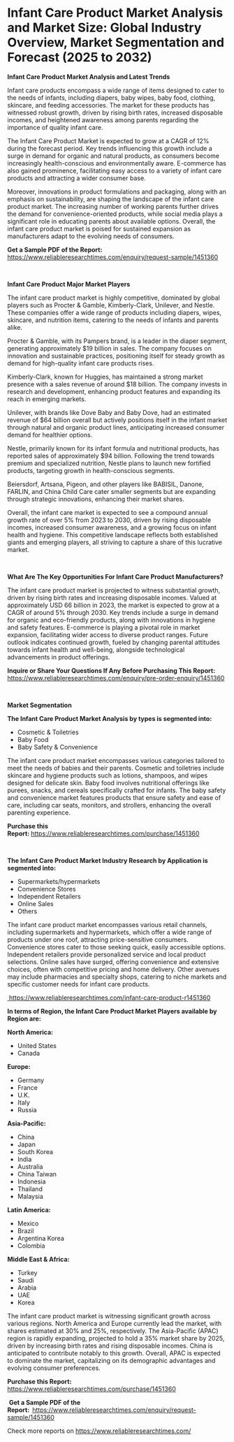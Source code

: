 <p><h1>Infant Care Product Market Analysis and Market Size: Global Industry Overview, Market Segmentation and Forecast (2025 to 2032)</h1></p><p><strong>Infant Care Product Market Analysis and Latest Trends</strong></p>
<p><p>Infant care products encompass a wide range of items designed to cater to the needs of infants, including diapers, baby wipes, baby food, clothing, skincare, and feeding accessories. The market for these products has witnessed robust growth, driven by rising birth rates, increased disposable incomes, and heightened awareness among parents regarding the importance of quality infant care.</p><p>The Infant Care Product Market is expected to grow at a CAGR of 12% during the forecast period. Key trends influencing this growth include a surge in demand for organic and natural products, as consumers become increasingly health-conscious and environmentally aware. E-commerce has also gained prominence, facilitating easy access to a variety of infant care products and attracting a wider consumer base.</p><p>Moreover, innovations in product formulations and packaging, along with an emphasis on sustainability, are shaping the landscape of the infant care product market. The increasing number of working parents further drives the demand for convenience-oriented products, while social media plays a significant role in educating parents about available options. Overall, the infant care product market is poised for sustained expansion as manufacturers adapt to the evolving needs of consumers.</p></p>
<p><strong>Get a Sample PDF of the Report:&nbsp;</strong> <a href="https://www.reliableresearchtimes.com/enquiry/request-sample/1451360?utm_campaign=3293&utm_medium=2&utm_source=Github&utm_content=ia&utm_term=11032025&utm_id=infant-care-product">https://www.reliableresearchtimes.com/enquiry/request-sample/1451360</a></p>
<p>&nbsp;</p>
<p><strong>Infant Care Product Major Market Players</strong></p>
<p><p>The infant care product market is highly competitive, dominated by global players such as Procter & Gamble, Kimberly-Clark, Unilever, and Nestle. These companies offer a wide range of products including diapers, wipes, skincare, and nutrition items, catering to the needs of infants and parents alike.</p><p>Procter & Gamble, with its Pampers brand, is a leader in the diaper segment, generating approximately $19 billion in sales. The company focuses on innovation and sustainable practices, positioning itself for steady growth as demand for high-quality infant care products rises.</p><p>Kimberly-Clark, known for Huggies, has maintained a strong market presence with a sales revenue of around $18 billion. The company invests in research and development, enhancing product features and expanding its reach in emerging markets.</p><p>Unilever, with brands like Dove Baby and Baby Dove, had an estimated revenue of $64 billion overall but actively positions itself in the infant market through natural and organic product lines, anticipating increased consumer demand for healthier options.</p><p>Nestle, primarily known for its infant formula and nutritional products, has reported sales of approximately $94 billion. Following the trend towards premium and specialized nutrition, Nestle plans to launch new fortified products, targeting growth in health-conscious segments.</p><p>Beiersdorf, Artsana, Pigeon, and other players like BABISIL, Danone, FARLIN, and China Child Care cater smaller segments but are expanding through strategic innovations, enhancing their market shares.</p><p>Overall, the infant care market is expected to see a compound annual growth rate of over 5% from 2023 to 2030, driven by rising disposable incomes, increased consumer awareness, and a growing focus on infant health and hygiene. This competitive landscape reflects both established giants and emerging players, all striving to capture a share of this lucrative market.</p></p>
<p>&nbsp;</p>
<p><strong>What Are The Key Opportunities For Infant Care Product Manufacturers?</strong></p>
<p><p>The infant care product market is projected to witness substantial growth, driven by rising birth rates and increasing disposable incomes. Valued at approximately USD 66 billion in 2023, the market is expected to grow at a CAGR of around 5% through 2030. Key trends include a surge in demand for organic and eco-friendly products, along with innovations in hygiene and safety features. E-commerce is playing a pivotal role in market expansion, facilitating wider access to diverse product ranges. Future outlook indicates continued growth, fueled by changing parental attitudes towards infant health and well-being, alongside technological advancements in product offerings.</p></p>
<p><strong>Inquire or Share Your Questions If Any Before Purchasing This Report:</strong> <a href="https://www.reliableresearchtimes.com/enquiry/pre-order-enquiry/1451360?utm_campaign=3293&utm_medium=2&utm_source=Github&utm_content=ia&utm_term=11032025&utm_id=infant-care-product">https://www.reliableresearchtimes.com/enquiry/pre-order-enquiry/1451360</a></p>
<p>&nbsp;</p>
<p><strong>Market Segmentation</strong></p>
<p><strong>The Infant Care Product Market Analysis by types is segmented into:</strong></p>
<p><ul><li>Cosmetic & Toiletries</li><li>Baby Food</li><li>Baby Safety & Convenience</li></ul></p>
<p><p>The infant care product market encompasses various categories tailored to meet the needs of babies and their parents. Cosmetic and toiletries include skincare and hygiene products such as lotions, shampoos, and wipes designed for delicate skin. Baby food involves nutritional offerings like purees, snacks, and cereals specifically crafted for infants. The baby safety and convenience market features products that ensure safety and ease of care, including car seats, monitors, and strollers, enhancing the overall parenting experience.</p></p>
<p><strong>Purchase this Report:&nbsp;</strong><a href="https://www.reliableresearchtimes.com/purchase/1451360?utm_campaign=3293&utm_medium=2&utm_source=Github&utm_content=ia&utm_term=11032025&utm_id=infant-care-product">https://www.reliableresearchtimes.com/purchase/1451360</a></p>
<p>&nbsp;</p>
<p><strong>The Infant Care Product Market Industry Research by Application is segmented into:</strong></p>
<p><ul><li>Supermarkets/hypermarkets</li><li>Convenience Stores</li><li>Independent Retailers</li><li>Online Sales</li><li>Others</li></ul></p>
<p><p>The infant care product market encompasses various retail channels, including supermarkets and hypermarkets, which offer a wide range of products under one roof, attracting price-sensitive consumers. Convenience stores cater to those seeking quick, easily accessible options. Independent retailers provide personalized service and local product selections. Online sales have surged, offering convenience and extensive choices, often with competitive pricing and home delivery. Other avenues may include pharmacies and specialty shops, catering to niche markets and specific customer needs for infant care products.</p></p>
<p><a href="https://www.reliableresearchtimes.com/infant-care-product-r1451360?utm_campaign=3293&utm_medium=2&utm_source=Github&utm_content=ia&utm_term=11032025&utm_id=infant-care-product">&nbsp;https://www.reliableresearchtimes.com/infant-care-product-r1451360</a></p>
<p><strong>In terms of Region, the Infant Care Product Market Players available by Region are:</strong></p>
<p>
    <p> <strong> North America: </strong>
        <ul>
            <li>United States</li>
            <li>Canada</li>
        </ul>
        </p> 
    <p> <strong> Europe: </strong>
        <ul>
            <li>Germany</li>
            <li>France</li>
            <li>U.K.</li>
            <li>Italy</li>
            <li>Russia</li>
        </ul>
        </p> 
    <p> <strong> Asia-Pacific: </strong>
        <ul>
            <li>China</li>
            <li>Japan</li>
            <li>South Korea</li>
            <li>India</li>
            <li>Australia</li>
            <li>China Taiwan</li>
            <li>Indonesia</li>
            <li>Thailand</li>
            <li>Malaysia</li>
        </ul>
        </p> 
    <p> <strong> Latin America: </strong>
        <ul>
            <li>Mexico</li>
            <li>Brazil</li>
            <li>Argentina Korea</li>
            <li>Colombia</li>
        </ul>
        </p> 
    <p> <strong> Middle East & Africa: </strong>
        <ul>
            <li>Turkey</li>
            <li>Saudi</li>
            <li>Arabia</li>
            <li>UAE</li>
            <li>Korea</li>
        </ul>
    </p>
    </p>
<p><p>The infant care product market is witnessing significant growth across various regions. North America and Europe currently lead the market, with shares estimated at 30% and 25%, respectively. The Asia-Pacific (APAC) region is rapidly expanding, projected to hold a 35% market share by 2025, driven by increasing birth rates and rising disposable incomes. China is anticipated to contribute notably to this growth. Overall, APAC is expected to dominate the market, capitalizing on its demographic advantages and evolving consumer preferences.</p></p>
<p><strong>Purchase this Report: </strong><a href="https://www.reliableresearchtimes.com/purchase/1451360?utm_campaign=3293&utm_medium=2&utm_source=Github&utm_content=ia&utm_term=11032025&utm_id=infant-care-product">https://www.reliableresearchtimes.com/purchase/1451360</a></p>
<p>&nbsp;<strong>Get a Sample PDF of the Report:&nbsp;&nbsp;</strong><a href="https://www.reliableresearchtimes.com/enquiry/request-sample/1451360?utm_campaign=3293&utm_medium=2&utm_source=Github&utm_content=ia&utm_term=11032025&utm_id=infant-care-product">https://www.reliableresearchtimes.com/enquiry/request-sample/1451360</a></p>
<p><strong></strong></p>
<p>Check more reports on <a href="https://www.reliableresearchtimes.com/?utm_campaign=3293&utm_medium=2&utm_source=Github&utm_content=ia&utm_term=11032025&utm_id=infant-care-product">https://www.reliableresearchtimes.com/</a></p>